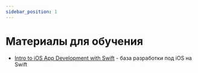 ```yaml
---
sidebar_position: 1
---
```


# Материалы для обучения

- [Intro to iOS App Development with Swift](https://www.udacity.com/course/intro-to-ios-app-development-with-swift--ud585) - база разработки под iOS на Swift
